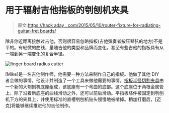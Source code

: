 # 用于辐射吉他指板的刳刨机夹具

> 原文:[https://hack aday . com/2015/05/10/router-fixture-for-radiating-guitar-fret boards/](https://hackaday.com/2015/05/10/router-fixture-for-radiusing-guitar-fretboards/)

除非你近距离接触过吉他，否则很容易忽略指板(吉他弹奏者按压琴弦的地方)不是平的。有轻微的曲线，量随吉他的类型和品牌而变化。甚至有些吉他的指板具有从一端到另一端变化的复合半径。

![finger board radius cutter](../Images/1e061269cd00121dbb9f5a010f51f174.png)

[Mike]是一名吉他制作师，他需要一种方法来制作自己的指板。他做了其他 DIY 者会做的事情，他设计并制造了一个工具来做他需要的事情。[指板半径切割夹具](http://www.mimf.com/phpbb/viewtopic.php?p=28311#p28311)由一个新的大刳刨机底座组成，该底座有一个弯曲的底部。这个底座位于两根金属管上，除了沿着新底座的曲线滑动之外，还可以前后滑动。平指板坯件被固定到刳刨机下方的夹具上，并使用标准的直槽刳刨机钻头慢慢地被啃掉。稍加打磨后，[迈克]将能够继续推进他的吉他制作。